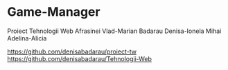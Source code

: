 # Game-Manager
Proiect Tehnologii Web
Afrasinei Vlad-Marian
Badarau Denisa-Ionela
Mihai Adelina-Alicia

https://github.com/denisabadarau/proiect-tw
https://github.com/denisabadarau/Tehnologii-Web
